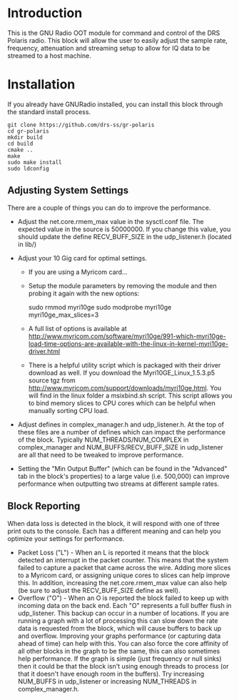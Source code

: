 # Introduction

This is the GNU Radio OOT module for command and control of the DRS Polaris radio.  This block will allow the user to easily adjust the sample rate, frequency, attenuation and streaming setup to allow for IQ data to be streamed to a host machine.

# Installation

If you already have GNURadio installed, you can install this block through the standard install process.

	git clone https://github.com/drs-ss/gr-polaris
	cd gr-polaris
	mkdir build
	cd build
	cmake ..
	make
	sudo make install
	sudo ldconfig

## Adjusting System Settings

There are a couple of things you can do to improve the performance.

* Adjust the net.core.rmem_max value in the sysctl.conf file.  The expected value in the source is 50000000.  If you change this value, you should update the define RECV_BUFF_SIZE in the udp_listener.h (located in lib/)

* Adjust your 10 Gig card for optimal settings.
	- If you are using a Myricom card...
	- Setup the module parameters by removing the module and then probing it again with the new options:

		sudo rmmod myri10ge
		sudo modprobe myri10ge myri10ge_max_slices=3

	- A full list of options is available at http://www.myricom.com/software/myri10ge/991-which-myri10ge-load-time-options-are-available-with-the-linux-in-kernel-myri10ge-driver.html
	- There is a helpful utility script which is packaged with their driver download as well.  If you download the Myri10GE_Linux_1.5.3.p5 source tgz from http://www.myricom.com/support/downloads/myri10ge.html.  You will find in the linux folder a msixbind.sh script.  This script allows you to bind memory slices to CPU cores which can be helpful when manually sorting CPU load.

* Adjust defines in complex_manager.h and udp_listener.h.  At the top of these files are a number of defines which can impact the performance of the block.  Typically NUM_THREADS/NUM_COMPLEX in complex_manager and NUM_BUFFS/RECV_BUFF_SIZE in udp_listener are all that need to be tweaked to improve performance.

* Setting the "Min Output Buffer" (which can be found in the "Advanced" tab in the block's properties) to a large value (i.e. 500,000) can improve performance when outputting two streams at different sample rates.

## Block Reporting

When data loss is detected in the block, it will respond with one of three print outs to the console.  Each has a different meaning and can help you optimize your settings for performance.
* Packet Loss ("L") - When an L is reported it means that the block detected an interrupt in the packet counter.  This means that the system failed to capture a packet that came across the wire.  Adding more slices to a Myricom card, or assigning unique cores to slices can help improve this.  In addition, increasing the net.core.rmem_max value can also help (be sure to adjust the RECV_BUFF_SIZE define as well).
* Overflow ("O") - When an O is reported the block failed to keep up with incoming data on the back end.  Each "O" represents a full buffer flush in udp_listener.  This backup can occur in a number of locations.  If you are running a graph with a lot of processing this can slow down the rate data is requested from the block, which will cause buffers to back up and overflow.  Improving your graphs performance (or capturing data ahead of time) can help with this.  You can also force the core affinity of all other blocks in the graph to be the same, this can also sometimes help performance.  If the graph is simple (just frequency or null sinks) then it could be that the block isn't using enough threads to process (or that it doesn't have enough room in the buffers).  Try increasing NUM_BUFFS in udp_listener or increasing NUM_THREADS in complex_manager.h.
